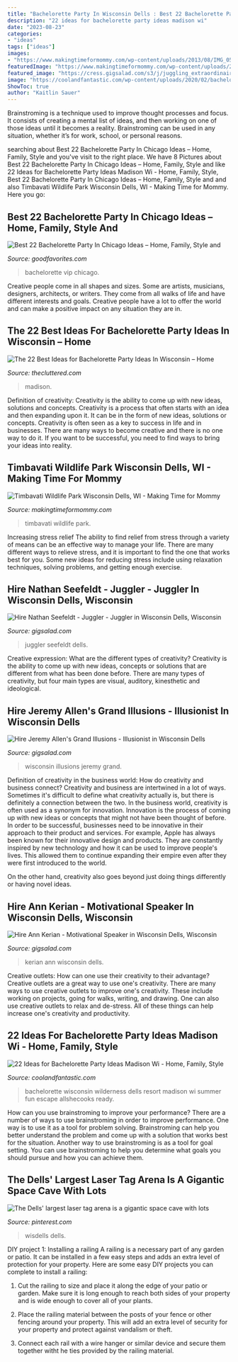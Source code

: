 ```yaml
---
title: "Bachelorette Party In Wisconsin Dells : Best 22 Bachelorette Party In Chicago Ideas – Home, Family, Style And"
description: "22 ideas for bachelorette party ideas madison wi"
date: "2023-08-23"
categories:
- "ideas"
tags: ["ideas"]
images:
- "https://www.makingtimeformommy.com/wp-content/uploads/2013/08/IMG_0531.jpg"
featuredImage: "https://www.makingtimeformommy.com/wp-content/uploads/2013/08/IMG_0531.jpg"
featured_image: "https://cress.gigsalad.com/s3/j/juggling_extraordinaire_arpin/5c17d13d5a316_480_sq"
image: "https://coolandfantastic.com/wp-content/uploads/2020/02/bachelorette-party-ideas-madison-wi-new-the-wilderness-resort-in-wisconsin-dells-summer-of-fun-of-bachelorette-party-ideas-madison-wi.jpg"
ShowToc: true
author: "Kaitlin Sauer"
---
```



Brainstroming is a technique used to improve thought processes and focus. It consists of creating a mental list of ideas, and then working on one of those ideas until it becomes a reality. Brainstroming can be used in any situation, whether it’s for work, school, or personal reasons.

	

		
searching about Best 22 Bachelorette Party In Chicago Ideas – Home, Family, Style and you've visit to the right place. We have 8 Pictures about Best 22 Bachelorette Party In Chicago Ideas – Home, Family, Style and like 22 Ideas for Bachelorette Party Ideas Madison Wi - Home, Family, Style, Best 22 Bachelorette Party In Chicago Ideas – Home, Family, Style and and also Timbavati Wildlife Park Wisconsin Dells, WI - Making Time for Mommy. Here you go:
		
    
## Best 22 Bachelorette Party In Chicago Ideas – Home, Family, Style And

<img loading=lazy src="https://goodfavorites.com/wp-content/uploads/2020/02/bachelorette-party-in-chicago-ideas-lovely-vip-bachelorette-of-bachelorette-party-in-chicago-ideas.jpg" onerror="this.onerror=null;this.src='https://tse1.mm.bing.net/th?id=OIP.ur2PZybJ-1CjL65m_g9NhgHaE7&amp;pid=15.1';" alt="Best 22 Bachelorette Party In Chicago Ideas – Home, Family, Style and">

_Source: goodfavorites.com_

>bachelorette vip chicago. 

	

Creative people come in all shapes and sizes. Some are artists, musicians, designers, architects, or writers. They come from all walks of life and have different interests and goals. Creative people have a lot to offer the world and can make a positive impact on any situation they are in.

    
## The 22 Best Ideas For Bachelorette Party Ideas In Wisconsin – Home

<img loading=lazy src="https://thecluttered.com/wp-content/uploads/2020/10/bachelorette-party-ideas-in-wisconsin-luxury-madison-wi-bachelor-bachelorette-party-ideas-love-of-bachelorette-party-ideas-in-wisconsin.png" onerror="this.onerror=null;this.src='https://tse2.mm.bing.net/th?id=OIP.gA8CtEnK9kAN1dJlhfKVdAHaLG&amp;pid=15.1';" alt="The 22 Best Ideas for Bachelorette Party Ideas In Wisconsin – Home">

_Source: thecluttered.com_

>madison. 

	

Definition of creativity: Creativity is the ability to come up with new ideas, solutions and concepts.
Creativity is a process that often starts with an idea and then expanding upon it. It can be in the form of new ideas, solutions or concepts. Creativity is often seen as a key to success in life and in businesses. There are many ways to become creative and there is no one way to do it. If you want to be successful, you need to find ways to bring your ideas into reality.

    
## Timbavati Wildlife Park Wisconsin Dells, WI - Making Time For Mommy

<img loading=lazy src="https://www.makingtimeformommy.com/wp-content/uploads/2013/08/IMG_0531.jpg" onerror="this.onerror=null;this.src='https://tse4.mm.bing.net/th?id=OIP.BMdjx5InDUYVWpV5IxhIxgHaE8&amp;pid=15.1';" alt="Timbavati Wildlife Park Wisconsin Dells, WI - Making Time for Mommy">

_Source: makingtimeformommy.com_

>timbavati wildlife park. 

	

Increasing stress relief
The ability to find relief from stress through a variety of means can be an effective way to manage your life. There are many different ways to relieve stress, and it is important to find the one that works best for you. Some new ideas for reducing stress include using relaxation techniques, solving problems, and getting enough exercise.

    
## Hire Nathan Seefeldt - Juggler - Juggler In Wisconsin Dells, Wisconsin

<img loading=lazy src="https://cress.gigsalad.com/s3/j/juggling_extraordinaire_arpin/5c17d13d5a316_480_sq" onerror="this.onerror=null;this.src='https://tse1.mm.bing.net/th?id=OIP.kHeetGsFy5WGulnb7wA3sgHaHa&amp;pid=15.1';" alt="Hire Nathan Seefeldt - Juggler - Juggler in Wisconsin Dells, Wisconsin">

_Source: gigsalad.com_

>juggler seefeldt dells. 

	

Creative expression: What are the different types of creativity?
Creativity is the ability to come up with new ideas, concepts or solutions that are different from what has been done before. There are many types of creativity, but four main types are visual, auditory, kinesthetic and ideological.

    
## Hire Jeremy Allen&#039;s Grand Illusions - Illusionist In Wisconsin Dells

<img loading=lazy src="https://s3.amazonaws.com/gigsalad_media/j/jeremy_allens_grand_illusions_wisconsin/530fa01974a44_480_sq" onerror="this.onerror=null;this.src='https://tse2.mm.bing.net/th?id=OIP.ZA2k04kHMugBtDcUqIDd5QHaHa&amp;pid=15.1';" alt="Hire Jeremy Allen&#039;s Grand Illusions - Illusionist in Wisconsin Dells">

_Source: gigsalad.com_

>wisconsin illusions jeremy grand. 

	

Definition of creativity in the business world: How do creativity and business connect?
Creativity and business are intertwined in a lot of ways. Sometimes it's difficult to define what creativity actually is, but there is definitely a connection between the two. 
In the business world, creativity is often used as a synonym for innovation. Innovation is the process of coming up with new ideas or concepts that might not have been thought of before. In order to be successful, businesses need to be innovative in their approach to their product and services. For example, Apple has always been known for their innovative design and products. They are constantly inspired by new technology and how it can be used to improve people's lives. This allowed them to continue expanding their empire even after they were first introduced to the world. 

On the other hand, creativity also goes beyond just doing things differently or having novel ideas.

    
## Hire Ann Kerian - Motivational Speaker In Wisconsin Dells, Wisconsin

<img loading=lazy src="https://s3.amazonaws.com/gigsalad_media/a/ann_kerian_wisconsin_dells/5cd6f7c366a96.jpg" onerror="this.onerror=null;this.src='https://tse3.mm.bing.net/th?id=OIP.jBohl_ho1zxrgXMPjPLHvwHaJQ&amp;pid=15.1';" alt="Hire Ann Kerian - Motivational Speaker in Wisconsin Dells, Wisconsin">

_Source: gigsalad.com_

>kerian ann wisconsin dells. 

	

Creative outlets: How can one use their creativity to their advantage?
Creative outlets are a great way to use one's creativity. There are many ways to use creative outlets to improve one's creativity. These include working on projects, going for walks, writing, and drawing. One can also use creative outlets to relax and de-stress. All of these things can help increase one's creativity and productivity.

    
## 22 Ideas For Bachelorette Party Ideas Madison Wi - Home, Family, Style

<img loading=lazy src="https://coolandfantastic.com/wp-content/uploads/2020/02/bachelorette-party-ideas-madison-wi-new-the-wilderness-resort-in-wisconsin-dells-summer-of-fun-of-bachelorette-party-ideas-madison-wi.jpg" onerror="this.onerror=null;this.src='https://tse3.mm.bing.net/th?id=OIP.COreILJIMQsEb-efOOW1owHaLH&amp;pid=15.1';" alt="22 Ideas for Bachelorette Party Ideas Madison Wi - Home, Family, Style">

_Source: coolandfantastic.com_

>bachelorette wisconsin wilderness dells resort madison wi summer fun escape allshecooks ready. 

	

How can you use brainstroming to improve your performance?
There are a number of ways to use brainstroming in order to improve performance. One way is to use it as a tool for problem solving. Brainstroming can help you better understand the problem and come up with a solution that works best for the situation. Another way to use brainstroming is as a tool for goal setting. You can use brainstroming to help you determine what goals you should pursue and how you can achieve them.

    
## The Dells&#039; Largest Laser Tag Arena Is A Gigantic Space Cave With Lots

<img loading=lazy src="https://i.pinimg.com/474x/ea/90/43/ea9043569d1025fcbf1154c90b6343f9--laser-tag-pokemon.jpg" onerror="this.onerror=null;this.src='https://tse4.mm.bing.net/th?id=OIP.OGDIKi4JCrvsg7bYPS_JuAAAAA&amp;pid=15.1';" alt="The Dells&#039; largest laser tag arena is a gigantic space cave with lots">

_Source: pinterest.com_

>wisdells dells. 

	

DIY project 1: Installing a railing
A railing is a necessary part of any garden or patio. It can be installed in a few easy steps and adds an extra level of protection for your property. Here are some easy DIY projects you can complete to install a railing: 
1. Cut the railing to size and place it along the edge of your patio or garden. Make sure it is long enough to reach both sides of your property and is wide enough to cover all of your plants. 

2. Place the railing material between the posts of your fence or other fencing around your property. This will add an extra level of security for your property and protect against vandalism or theft. 

3. Connect each rail with a wire hanger or similar device and secure them together witht he ties provided by the railing material.

